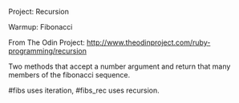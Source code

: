 Project: Recursion

Warmup: Fibonacci

From The Odin Project: http://www.theodinproject.com/ruby-programming/recursion

Two methods that accept a number argument and return that many members of the fibonacci sequence.

#fibs uses iteration, #fibs_rec uses recursion. 